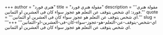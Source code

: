 +++
author = "هنري فورد"
title = "مقولة هنري فورد"
description = '''مقولة هنري فورد: اي شخص يتوقف عن التعلم هو عجوز سواء كان فى العشرين او الثمانين.'''
quote = '''اي شخص يتوقف عن التعلم هو عجوز سواء كان فى العشرين او الثمانين.'''
slug = '''اي-شخص-يتوقف-عن-التعلم-هو-عجوز-سواء-كان-فى-العشرين-او-الثمانين'''
+++
اي شخص يتوقف عن التعلم هو عجوز سواء كان فى العشرين او الثمانين.
